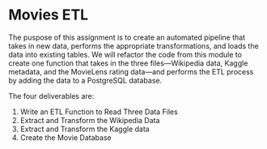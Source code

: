 # Movies ETL

The puspose of this assignment is to create an automated pipeline that takes in new data, performs the appropriate transformations, and loads the data into existing tables. We will refactor the code from this module to create one function that takes in the three files—Wikipedia data, Kaggle metadata, and the MovieLens rating data—and performs the ETL process by adding the data to a PostgreSQL database.

The four deliverables are:

1. Write an ETL Function to Read Three Data Files
2. Extract and Transform the Wikipedia Data
3. Extract and Transform the Kaggle data
4. Create the Movie Database
